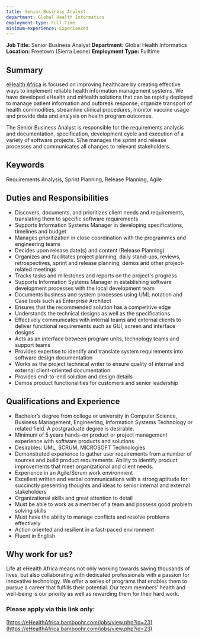 ```yaml
---
title: Senior Business Analyst
department: Global Health Informatics 
employment-type: Full-Time 
minimum-experience: Experienced
---
```

**Job Title:** Senior Business Analyst
**Department:** Global Health Informatics
**Location:** Freetown (Sierra Leone)
**Employment Type:** Fulltime  
   
## Summary
[eHealth Africa](http://www.ehealthafrica.org/) is focused on improving healthcare by creating effective ways to implement reliable health information management systems. We have developed eHealth and mHealth solutions that can be rapidly deployed to manage patient information and outbreak response, organize transport of health commodities, streamline clinical procedures, monitor vaccine usage and provide data and analysis on health program outcomes.

The Senior Business Analyst is responsible for the requirements analysis and documentation, specification, development cycle and execution of a variety of software projects. S/he manages the sprint and release processes and communicates all changes to relevant stakeholders.

## Keywords
Requirements Analysis, Sprint Planning, Release Planning, Agile

## Duties and Responsibilities

* Discovers, documents, and prioritizes client needs and requirements, translating them to specific software requirements
* Supports Information Systems Manager in developing specifications, timelines and budget
* Manages prioritization in close coordination with the programmes and engineering teams 
* Decides upon release date(s) and content (Release Planning)
* Organizes and facilitates project planning, daily stand-ups, reviews, retrospectives, sprint and release planning, demos and other project-related meetings
* Tracks tasks and milestones and reports on the project's progress
* Supports Information Systems Manager in establishing software development processes with the local development team
* Documents business and system processes using UML notation and Case tools such as Enterprise Architect
* Ensures that the recommended solution has a competitive edge
* Understands the technical designs as well as the specifications
* Effectively communicates with internal teams and external clients to deliver functional requirements such as GUI, screen and interface designs
* Acts as an interface between program units, technology teams and support teams
* Provides expertise to identify and translate system requirements into software design documentation
* Works as the project technical writer to ensure quality of internal and external client-oriented documentation
* Provides end-to-end solution and design details
* Demos product functionalities for customers and senior leadership

## Qualifications and Experience

* Bachelor’s degree from college or university in Computer Science, Business Management, Engineering, Information Systems Technology or related field. A postgraduate degree is desirable.
* Minimum of 5 years hands-on product or project management experience with software products and solutions
* Desirables: UML, SCRUM, MICROSOFT Technologies
* Demonstrated experience to gather user requirements from a number of sources and build product requirements.  Ability to identify product improvements that meet organizational and client needs.
* Experience in an Agile/Scrum work environment
* Excellent written and verbal communications with a strong aptitude for succinctly presenting thoughts and ideas to senior internal and external stakeholders
* Organizational skills and great attention to detail 
* Must be able to work as a member of a team and possess good problem solving skills
* Must have the ability to manage conflicts and resolve problems effectively
* Action oriented and resilient in a fast-paced environment
* Fluent in English

## Why work for us?
Life at eHealth Africa means not only working towards saving thousands of lives, but also collaborating with dedicated professionals with a passion for innovative technology. We offer a series of programs that enables them to pursue a career that fulfills their potential. Our team members’ health and well-being is our priority as well as rewarding them for their hard work.

### Please apply via this link only:
[https://eHealthAfrica.bamboohr.com/jobs/view.php?id=23](https://eHealthAfrica.bamboohr.com/jobs/view.php?id=23)